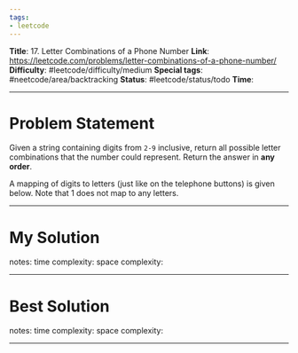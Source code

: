 ```yaml
---
tags:
- leetcode
---
```

**Title**: 17. Letter Combinations of a Phone Number
**Link**: https://leetcode.com/problems/letter-combinations-of-a-phone-number/
**Difficulty**: #leetcode/difficulty/medium 
**Special tags**: #neetcode/area/backtracking 
**Status**: #leetcode/status/todo 
**Time**: 

---
# Problem Statement
Given a string containing digits from `2-9` inclusive, return all possible letter combinations that the number could represent. Return the answer in **any order**.

A mapping of digits to letters (just like on the telephone buttons) is given below. Note that 1 does not map to any letters.

---
# My Solution

notes: 
time complexity: 
space complexity: 

---
# Best Solution

notes: 
time complexity: 
space complexity: 

---

